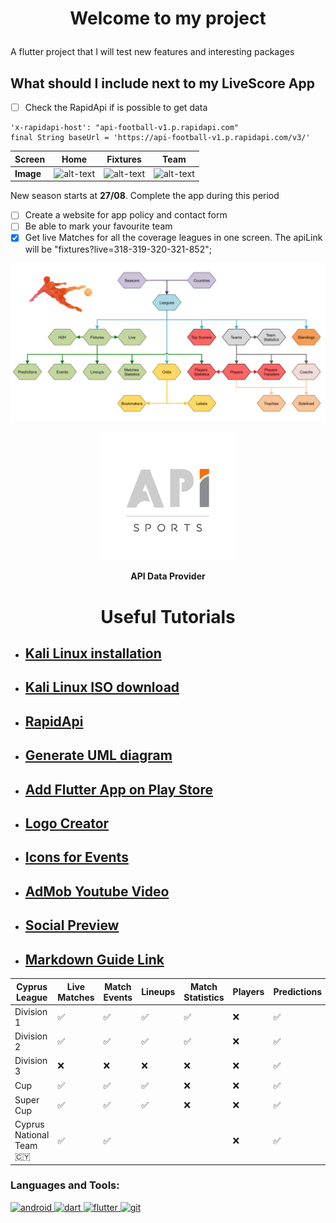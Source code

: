 # <p style="text-align: center;"> Welcome to my project</p>

A flutter project that I will test new features and interesting packages

## What should I include next to my LiveScore App
- [ ] Check the RapidApi if is possible to get data
```
'x-rapidapi-host': "api-football-v1.p.rapidapi.com"
final String baseUrl = 'https://api-football-v1.p.rapidapi.com/v3/'
```
| Screen    |                           Home                           |                        Fixtures                        | Team                                                 |
|-----------|:--------------------------------------------------------:|:------------------------------------------------------:|------------------------------------------------------|
| **Image** | ![alt-text](assets/screenshots/HomePage.jpg "Home Page") | ![alt-text](assets/screenshots/Matches.jpg "Fixtures") | ![alt-text](assets/screenshots/Teams.jpg "Fixtures") |

New season starts at **27/08**. Complete the app during this period
- [ ] Create a website for app policy and contact form
- [ ] Be able to mark your favourite team
- [x] Get live Matches for all the coverage leagues in one screen. The apiLink will be "fixtures?live=318-319-320-321-852";

![alt-text](assets/architecture.png "API Architecture")
<p align="center"><a href="https://www.api-football.com/"><img src=assets/API_Logo.png alt="API-Data Provider" /></a>
<p align="center"><strong>API Data Provider</strong></p>

# <p style="text-align: center;">Useful Tutorials</p>
- ## **[Kali Linux installation](https://www.youtube.com/watch?v=G-eZPZL56sA)**
- ## **[Kali Linux ISO download](https://www.kali.org/get-kali/#kali-bare-metal)**
- ## **[RapidApi](https://rapidapi.com/api-sports/api/api-football/)**
- ## **[Generate UML diagram](https://www.youtube.com/watch?v=PuA9XtazJUA)**
- ## **[Add Flutter App on Play Store](https://dhruvnakum.xyz/how-to-publish-flutter-app-on-play-store)**
- ## **[Logo Creator](https://logomakr.com/app/)**
- ## **[Icons for Events](https://www.flaticon.com/)**
- ## **[AdMob Youtube Video](https://www.youtube.com/watch?v=4oLBxuBjGfI)**
- ## **[Social Preview](https://socialify.git.ci/)**
- ## **[Markdown Guide Link](https://www.markdownguide.org/extended-syntax/)**

| **Cyprus League**             | **Live Matches**   | **Match Events**   | **Lineups**        | **Match Statistics** | **Players** | **Predictions**    | **Odds**           | **Player Statistics** | **Top Scorers**    | **Standings**      |
|-------------------------------|--------------------|--------------------|--------------------|----------------------|-------------|--------------------|--------------------|-----------------------|--------------------|--------------------|
| Division 1                    | :white_check_mark: | :white_check_mark: | :white_check_mark: | :white_check_mark:   | :x:         | :white_check_mark: | :x:                | :white_check_mark:    | :white_check_mark: | :white_check_mark: |
| Division 2                    | :white_check_mark: | :white_check_mark: | :white_check_mark: | :white_check_mark:   | :x:         | :white_check_mark: | :x:                | :white_check_mark:    | :white_check_mark: | :white_check_mark: |
| Division 3                    | :x:                | :x:                | :x:                | :x:                  | :x:         | :white_check_mark: | :x:                | :white_check_mark:    | :white_check_mark: | :white_check_mark: |
| Cup                           | :white_check_mark: | :white_check_mark: | :white_check_mark: | :x:                  | :x:         | :white_check_mark: | :white_check_mark: | :x:                   | :x:                | :x:                |
| Super Cup                     | :white_check_mark: | :white_check_mark: | :white_check_mark: | :x:                  | :x:         | :white_check_mark: | :x:                | :x:                   | :x:                | :x:                |
| Cyprus National Team :cyprus: | :white_check_mark: | :white_check_mark: |                    |                      | :x:         | :white_check_mark: |                    |                       |                    |                    |

<h3 align="left">Languages and Tools:</h3>
<p align="left"> <a href="https://developer.android.com" target="_blank" rel="noreferrer"> <img src="https://upload.wikimedia.org/wikipedia/commons/thumb/6/64/Android_logo_2019_%28stacked%29.svg/2346px-Android_logo_2019_%28stacked%29.svg.png" alt="android" width="40" height="40"/> </a>
<a href="https://dart.dev" target="_blank" rel="noreferrer"> <img src="https://www.vectorlogo.zone/logos/dartlang/dartlang-icon.svg" alt="dart" width="40" height="40"/> </a>
<a href="https://flutter.dev" target="_blank" rel="noreferrer"> <img src="https://www.vectorlogo.zone/logos/flutterio/flutterio-icon.svg" alt="flutter" width="40" height="40"/> </a>
<a href="https://github.com/" target="_blank" rel="noreferrer"> <img src="https://cdn-icons-png.flaticon.com/512/25/25231.png" alt="git" width="40" height="40"/> </a></p>